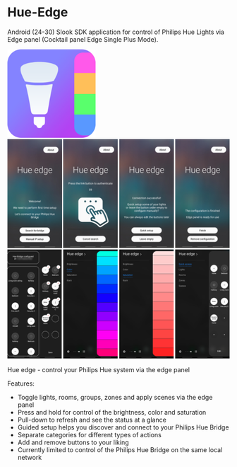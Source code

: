 # Hue-Edge
Android (24-30) Slook SDK application for control of Philips Hue Lights via Edge panel (Cocktail panel Edge Single Plus Mode).

<img src="./app/src/main/res/drawable/hue_edge_logo.png" alt="Hue edge logo" width="200"/>

<img src="./All_screens.png" alt="Hue edge screenshots" width="800"/>

Hue edge - control your Philips Hue system via the edge panel

Features:
* Toggle lights, rooms, groups, zones and apply scenes via the edge panel
* Press and hold for control of the brightness, color and saturation
* Pull-down to refresh and see the status at a glance
* Guided setup helps you discover and connect to your Philips Hue Bridge
* Separate categories for different types of actions
* Add and remove buttons to your liking
* Currently limited to control of the Philips Hue Bridge on the same local network
